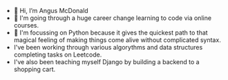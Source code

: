 - 👋 Hi, I’m Angus McDonald
- 👀 I'm going through a huge career change learning to code via online courses.
- 🌱 I'm focussing on Python because it gives the quickest path to that magical feeling of making things come alive without complicated syntax.
- I've been working through various algorythms and data structures completing tasks on Leetcode.
- I've also been teaching myself Django by building a backend to a shopping cart.

<!---
banga87/banga87 is a ✨ special ✨ repository because its `README.md` (this file) appears on your GitHub profile.
You can click the Preview link to take a look at your changes.
--->
